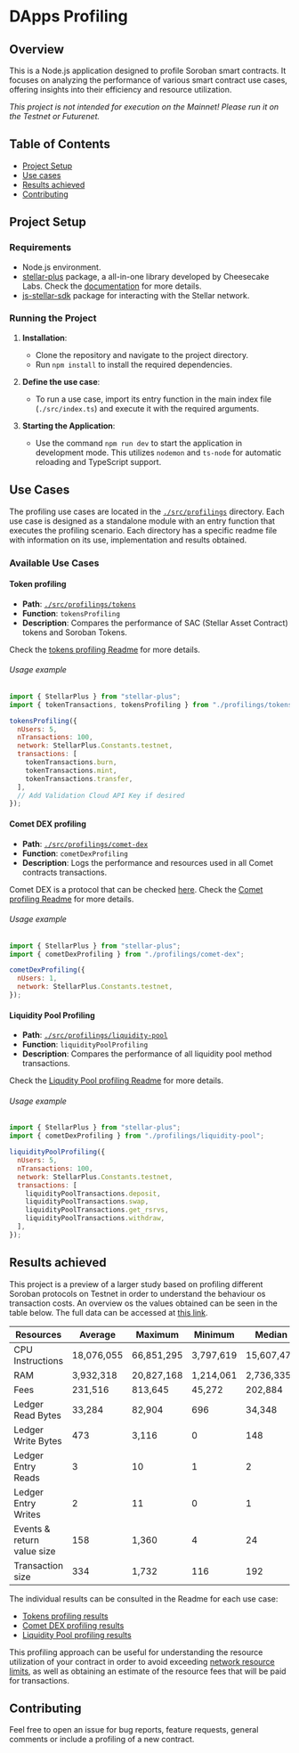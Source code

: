 # DApps Profiling

## Overview

This is a Node.js application designed to profile Soroban smart contracts. It focuses on analyzing the performance of various smart contract use cases, offering insights into their efficiency and resource utilization.

_This project is not intended for execution on the Mainnet! Please run it on the Testnet or Futurenet._

## Table of Contents

- [Project Setup](#project-setup)
- [Use cases](#use-cases)
- [Results achieved](#results-achieved)
- [Contributing](#contributing)

## Project Setup

### Requirements

- Node.js environment.
- [stellar-plus](https://www.npmjs.com/package/stellar-plus) package, a all-in-one library developed by Cheesecake Labs. Check the [documentation](https://cheesecake-labs.gitbook.io/stellar-plus/?utm_source=github&utm_medium=codigo-fonte) for more details.
- [js-stellar-sdk](https://github.com/stellar/js-stellar-sdk) package for interacting with the Stellar network.

### Running the Project

1. **Installation**:

   - Clone the repository and navigate to the project directory.
   - Run `npm install` to install the required dependencies.

2. **Define the use case**:
   - To run a use case, import its entry function in the main index file (`./src/index.ts`) and execute it with the required arguments.
3. **Starting the Application**:
   - Use the command `npm run dev` to start the application in development mode. This utilizes `nodemon` and `ts-node` for automatic reloading and TypeScript support.

## Use Cases

The profiling use cases are located in the [`./src/profilings`](src/profilings) directory. Each use case is designed as a standalone module with an entry function that executes the profiling scenario. Each directory has a specific readme file with information on its use, implementation and results obtained.

### Available Use Cases

#### Token profiling

- **Path**: [`./src/profilings/tokens`](src/profilings/tokens)
- **Function**: `tokensProfiling`
- **Description**: Compares the performance of SAC (Stellar Asset Contract) tokens and Soroban Tokens.

Check the [tokens profiling Readme](./src/profilings/tokens/README.md) for more details.

###### Usage example

```javascript
import { StellarPlus } from "stellar-plus";
import { tokenTransactions, tokensProfiling } from "./profilings/tokens";

tokensProfiling({
  nUsers: 5,
  nTransactions: 100,
  network: StellarPlus.Constants.testnet,
  transactions: [
    tokenTransactions.burn,
    tokenTransactions.mint,
    tokenTransactions.transfer,
  ],
  // Add Validation Cloud API Key if desired
});
```

#### Comet DEX profiling

- **Path**: [`./src/profilings/comet-dex`](src/profilings/comet-dex)
- **Function**: `cometDexProfiling`
- **Description**: Logs the performance and resources used in all Comet contracts transactions.

Comet DEX is a protocol that can be checked [here](https://github.com/CometDEX/comet-contracts-v1/tree/main).
Check the [Comet profiling Readme](src/profilings/comet-dex/README.md) for more details.

###### Usage example

```javascript
import { StellarPlus } from "stellar-plus";
import { cometDexProfiling } from "./profilings/comet-dex";

cometDexProfiling({
  nUsers: 1,
  network: StellarPlus.Constants.testnet,
});
```

#### Liquidity Pool Profiling

- **Path**: [`./src/profilings/liquidity-pool`](src/profilings/liquidity-pool)
- **Function**: `liquidityPoolProfiling`
- **Description**: Compares the performance of all liquidity pool method transactions.

Check the [Liqudity Pool profiling Readme](src/profilings/liquidity-pool/README.md) for more details.

###### Usage example

```javascript
import { StellarPlus } from "stellar-plus";
import { cometDexProfiling } from "./profilings/liquidity-pool";

liquidityPoolProfiling({
  nUsers: 5,
  nTransactions: 100,
  network: StellarPlus.Constants.testnet,
  transactions: [
    liquidityPoolTransactions.deposit,
    liquidityPoolTransactions.swap,
    liquidityPoolTransactions.get_rsrvs,
    liquidityPoolTransactions.withdraw,
  ],
});
```

## Results achieved

This project is a preview of a larger study based on profiling different Soroban protocols on Testnet in order to understand the behaviour os transaction costs. An overview os the values obtained can be seen in the table below. The full data can be accessed at [this link](https://docs.google.com/spreadsheets/d/1PA5NoRsK92cPIrDpm64uuxAArrdUF7e41wboQbZxzCY/edit?usp=sharing).

| Resources                  | Average    | Maximum    | Minimum   | Median     |
| -------------------------- | ---------- | ---------- | --------- | ---------- |
| CPU Instructions           | 18,076,055 | 66,851,295 | 3,797,619 | 15,607,473 |
| RAM                        | 3,932,318  | 20,827,168 | 1,214,061 | 2,736,335  |
| Fees                       | 231,516    | 813,645    | 45,272    | 202,884    |
| Ledger Read Bytes          | 33,284     | 82,904     | 696       | 34,348     |
| Ledger Write Bytes         | 473        | 3,116      | 0         | 148        |
| Ledger Entry Reads         | 3          | 10         | 1         | 2          |
| Ledger Entry Writes        | 2          | 11         | 0         | 1          |
| Events & return value size | 158        | 1,360      | 4         | 24         |
| Transaction size           | 334        | 1,732      | 116       | 192        |

The individual results can be consulted in the Readme for each use case:

- [Tokens profiling results](src/profilings/tokens/readme.md#results-achieved)
- [Comet DEX profiling results](src/profilings/comet-dex/README.md#results-achieved)
- [Liquidity Pool profiling results](src/profilings/liquidity-pool/README.md#results-achieved)

This profiling approach can be useful for understanding the resource utilization of your contract in order to avoid exceeding [network resource limits](https://soroban.stellar.org/docs/soroban-internals/fees-and-metering#resource-limits), as well as obtaining an estimate of the resource fees that will be paid for transactions.

## Contributing

Feel free to open an issue for bug reports, feature requests, general comments or include a profiling of a new contract.
